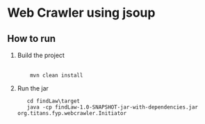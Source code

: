 # Web Crawler using jsoup

## How to run

1. Build the project<br><br>
    ```
        mvn clean install
    ```

2. Run the jar
    ```
       cd findLaw\target
       java -cp findLaw-1.0-SNAPSHOT-jar-with-dependencies.jar org.titans.fyp.webcrawler.Initiator
    ```
